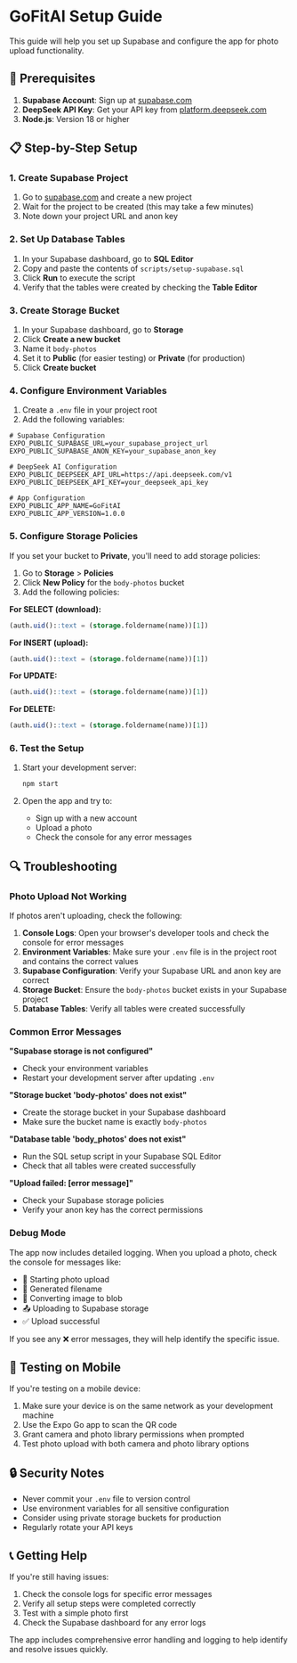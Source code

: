 # GoFitAI Setup Guide

This guide will help you set up Supabase and configure the app for photo upload functionality.

## 🔧 Prerequisites

1. **Supabase Account**: Sign up at [supabase.com](https://supabase.com)
2. **DeepSeek API Key**: Get your API key from [platform.deepseek.com](https://platform.deepseek.com)
3. **Node.js**: Version 18 or higher

## 📋 Step-by-Step Setup

### 1. Create Supabase Project

1. Go to [supabase.com](https://supabase.com) and create a new project
2. Wait for the project to be created (this may take a few minutes)
3. Note down your project URL and anon key

### 2. Set Up Database Tables

1. In your Supabase dashboard, go to **SQL Editor**
2. Copy and paste the contents of `scripts/setup-supabase.sql`
3. Click **Run** to execute the script
4. Verify that the tables were created by checking the **Table Editor**

### 3. Create Storage Bucket

1. In your Supabase dashboard, go to **Storage**
2. Click **Create a new bucket**
3. Name it `body-photos`
4. Set it to **Public** (for easier testing) or **Private** (for production)
5. Click **Create bucket**

### 4. Configure Environment Variables

1. Create a `.env` file in your project root
2. Add the following variables:

```env
# Supabase Configuration
EXPO_PUBLIC_SUPABASE_URL=your_supabase_project_url
EXPO_PUBLIC_SUPABASE_ANON_KEY=your_supabase_anon_key

# DeepSeek AI Configuration
EXPO_PUBLIC_DEEPSEEK_API_URL=https://api.deepseek.com/v1
EXPO_PUBLIC_DEEPSEEK_API_KEY=your_deepseek_api_key

# App Configuration
EXPO_PUBLIC_APP_NAME=GoFitAI
EXPO_PUBLIC_APP_VERSION=1.0.0
```

### 5. Configure Storage Policies

If you set your bucket to **Private**, you'll need to add storage policies:

1. Go to **Storage** > **Policies**
2. Click **New Policy** for the `body-photos` bucket
3. Add the following policies:

**For SELECT (download):**
```sql
(auth.uid()::text = (storage.foldername(name))[1])
```

**For INSERT (upload):**
```sql
(auth.uid()::text = (storage.foldername(name))[1])
```

**For UPDATE:**
```sql
(auth.uid()::text = (storage.foldername(name))[1])
```

**For DELETE:**
```sql
(auth.uid()::text = (storage.foldername(name))[1])
```

### 6. Test the Setup

1. Start your development server:
   ```bash
   npm start
   ```

2. Open the app and try to:
   - Sign up with a new account
   - Upload a photo
   - Check the console for any error messages

## 🔍 Troubleshooting

### Photo Upload Not Working

If photos aren't uploading, check the following:

1. **Console Logs**: Open your browser's developer tools and check the console for error messages
2. **Environment Variables**: Make sure your `.env` file is in the project root and contains the correct values
3. **Supabase Configuration**: Verify your Supabase URL and anon key are correct
4. **Storage Bucket**: Ensure the `body-photos` bucket exists in your Supabase project
5. **Database Tables**: Verify all tables were created successfully

### Common Error Messages

**"Supabase storage is not configured"**
- Check your environment variables
- Restart your development server after updating `.env`

**"Storage bucket 'body-photos' does not exist"**
- Create the storage bucket in your Supabase dashboard
- Make sure the bucket name is exactly `body-photos`

**"Database table 'body_photos' does not exist"**
- Run the SQL setup script in your Supabase SQL Editor
- Check that all tables were created successfully

**"Upload failed: [error message]"**
- Check your Supabase storage policies
- Verify your anon key has the correct permissions

### Debug Mode

The app now includes detailed logging. When you upload a photo, check the console for messages like:
- 🚀 Starting photo upload
- 📝 Generated filename
- 🔄 Converting image to blob
- 📤 Uploading to Supabase storage
- ✅ Upload successful

If you see any ❌ error messages, they will help identify the specific issue.

## 📱 Testing on Mobile

If you're testing on a mobile device:

1. Make sure your device is on the same network as your development machine
2. Use the Expo Go app to scan the QR code
3. Grant camera and photo library permissions when prompted
4. Test photo upload with both camera and photo library options

## 🔒 Security Notes

- Never commit your `.env` file to version control
- Use environment variables for all sensitive configuration
- Consider using private storage buckets for production
- Regularly rotate your API keys

## 📞 Getting Help

If you're still having issues:

1. Check the console logs for specific error messages
2. Verify all setup steps were completed correctly
3. Test with a simple photo first
4. Check the Supabase dashboard for any error logs

The app includes comprehensive error handling and logging to help identify and resolve issues quickly. 